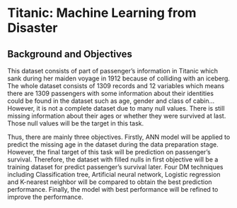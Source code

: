 # Titanic: Machine Learning from Disaster
## Background and Objectives
This dataset consists of part of passenger’s information in Titanic which sank during her maiden voyage in 1912 because of colliding with an iceberg. The whole dataset consists of 1309 records and 12 variables which means there are 1309 passengers with some information about their identities could be found in the dataset such as age, gender and class of cabin…However, it is not a complete dataset due to many null values. There is still missing information about their ages or whether they were survived at last. Those null values will be the target in this task.
  
Thus, there are mainly three objectives. Firstly, ANN model will be applied to predict the missing age in the dataset during the data preparation stage. However, the final target of this task will be prediction on passenger’s survival. Therefore, the dataset with filled nulls in first objective will be a training dataset for predict passenger’s survival later. Four DM techniques including Classification tree, Artificial neural network, Logistic regression and K-nearest neighbor will be compared to obtain the best prediction performance. Finally, the model with best performance will be refined to improve the performance.
